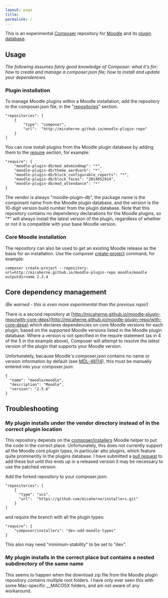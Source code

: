 ```yaml
---
layout: page
title:
permalink: /
---
```


This is an experimental [Composer](https://getcomposer.org) repository for [Moodle](https://moodle.org) and
its [plugin database](https://moodle.org/plugins/).

## Usage
_The following assumes fairly good knowledge of Composer: what it's for; how to create and manage a composer.json file; how to install and update your dependencies._

### Plugin installation
To manage Moodle plugins within a Moodle installation, add the repository to the composer.json file, in the "[repositories](https://getcomposer.org/doc/04-schema.md#repositories)" section.

    "repositories": [
        {
            "type": "composer",
            "url":  "http://micaherne.github.io/moodle-plugin-repo"
        }
    ]

You can now install plugins from the Moodle plugin database by adding them to the [require](https://getcomposer.org/doc/04-schema.md#require) section, for example:

    "require": {
        "moodle-plugin-db/mod_advmindmap": "*",
        "moodle-plugin-db/theme_aardvark": "*",
        "moodle-plugin-db/block_configurable_reports": "*",
        "moodle-plugin-db/block_faces": "2014052914",
        "moodle-plugin-db/mod_attendance": "*"
    }

The vendor is always "moodle-plugin-db", the package name is the component name from the Moodle plugin database, and the version is the 10-digit version build number from the plugin database. Note that this repository contains no dependency declarations for the Moodle plugins, so "*" will always install the latest version of the plugin, regardless of whether or not it is compatible with your base Moodle version.

### Core Moodle installation
The repository can also be used to get an existing Moodle release as the basis for an installation. Use the composer [create-project](https://getcomposer.org/doc/03-cli.md#create-project) command, for example:

    composer create-project --repository-url=http://micaherne.github.io/moodle-plugin-repo moodle/moodle outputdirname 2.3.4

## Core dependency management
*(Be warned - this is even more experimental than the previous repo!)*

There is a second repository at [http://micaherne.github.io/moodle-plugin-repo/with-core-deps](http://micaherne.github.io/moodle-plugin-repo/with-core-deps) which declares dependencies on core Moodle versions for each plugin, based on the supported Moodle versions listed in the Moodle plugin database. Where a version is not specified in the require statement (as in 4 of the 5 in the example above), Composer will attempt to resolve the latest version of the plugin that supports your Moodle version.

Unfortunately, because Moodle's composer.json contains no name or version information by default (see [MDL-48114](https://tracker.moodle.org/browse/MDL-48114)), this must be manually entered into your composer.json:

    {
      "name": "moodle/moodle",
      "description": "Moodle",
      "version": "2.5.6"
    }

## Troubleshooting

### My plugin installs under the vendor directory instead of in the correct plugin location
This repository depends on the [composer/installers](https://github.com/composer/installers) Moodle helper to put the code in the correct place. Unfortunately, this does not currently support all the Moodle core plugin types, in particular atto plugins, which feature quite prominently in the plugins database. I have submitted a [pull request](https://github.com/composer/installers/pull/260) to add these but until this ends up in a released version it may be necessary to use the patched version.

Add the forked repository to your composer.json:

    "repositories": [
        {
          "type": "vcs",
          "url":  "https://github.com/micaherne/installers.git"
        }
    ]

and require the branch with all the plugin types:

    "require": {
        "composer/installers": "dev-add-moodle-types"
    }

This also may need "minimum-stability" to be set to "dev".

### My plugin installs in the correct place but contains a nested subdirectory of the same name
This seems to happen when the download zip file from the Moodle plugin repository contains multiple root folders. I have only ever seen this with some Mac-specific \_\_MACOSX folders, and am not aware of any workaround.
